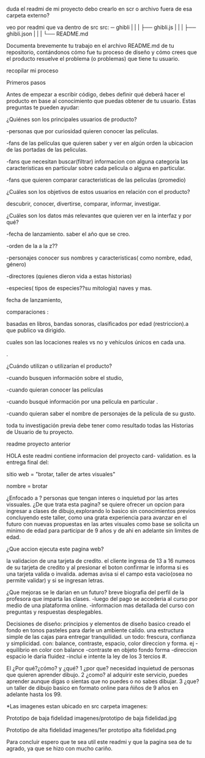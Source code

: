 duda el readmi de mi proyecto debo crearlo en scr o archivo fuera de esa carpeta externo?

veo por readmi que va dentro de src
src:
─ ghibli
|  |  |  ├── ghibli.js
|  |  |  ├── ghibli.json
|  |  |  └── README.md

Documenta brevemente tu trabajo en el archivo README.md de tu repositorio, contándonos cómo fue tu proceso de diseño y cómo crees que el producto resuelve el problema (o problemas) que tiene tu usuario.

recopilar mi proceso

Primeros pasos

Antes de empezar a escribir código, debes definir qué deberá hacer el producto en base al conocimiento que puedas obtener de tu usuario. Estas preguntas te pueden ayudar:

¿Quiénes son los principales usuarios de producto?

-personas que por curiosidad quieren conocer las películas.

-fans de las películas que quieren saber y ver en algún orden la ubicacion de las portadas de las peliculas.

-fans que necesitan buscar(filtrar) informacion con alguna categoria las  caracteristicas en particular sobre cada pelicula o alguna en particular.

-fans que quieren comparar caracteristicas de las peliculas  (promedio)



¿Cuáles son los objetivos de estos usuarios en relación con el producto?

descubrir, conocer, divertirse, comparar, informar, investigar.

¿Cuáles son los datos más relevantes que quieren ver en la interfaz y por qué?

-fecha de lanzamiento. saber el año que se creo.

-orden de la a la z??

-personajes conocer sus nombres y caracteristicas( como nombre, edad, género)

-directores (quienes dieron vida a estas historias)

-especies( tipos de especies??su mitologia) naves y mas.

fecha de lanzamiento,

comparaciones :

basadas en libros, bandas sonoras,  clasificados  por edad (restriccion).a que publico va dirigido.

cuales son las locaciones reales vs no y vehículos únicos en cada una.

.

¿Cuándo utilizan o utilizarían el producto?

-cuando busquen información sobre el studio,

-cuando quieran conocer las películas

-cuando busqué información  por una película en particular .

-cuando quieran saber el nombre de personajes de la película de su gusto.



toda tu investigación previa debe tener como resultado todas las Historias de Usuario de tu proyecto.




readme proyecto anterior





HOLA este readmi contiene informacion del proyecto card- validation. es la entrega final del:

sitio web = "brotar, taller de artes visuales"

nombre = brotar

¿Enfocado a ? personas que tengan interes o inquietud por las artes vissuales. ¿De que trata esta pagina? se quiere ofrecer un opcion para ingresar a clases de dibujo,explorando lo basico sin conocimientos previos concluyendo este taller, como una grata experiencia para avanzar en el futuro con nuevas propuestas en las artes visuales como base se solicita un minimo de edad para participar de 9 años y de ahi en adelante sin limites de edad.

¿Que accion ejecuta este pagina web?

la validacion de una tarjeta de credito. el cliente ingresa de 13 a 16 numeos de su tarjeta de credito y al presionar el boton confirmar le informa si es una tarjeta valida o invalida. ademas avisa si el campo esta vacio(osea no permite validar) y si se ingresan letras.

¿Que mejoras se le darian en un futuro? breve biografia del perfil de la profesora que imparta las clases. -luego del pago se accederia al curso por medio de una plataforma online. -informacion mas detallada del curso con preguntas y respuestas desplegables.

Decisiones de diseño: principios y elementos de diseño basico creado el fondo en tonos pasteles para darle un ambiente calido. una estructura simple de las cajas para entregar tranquilidad. un todo: frescura, confianza y simplicidad. con: balance, contraste, espacio, color direccion y forma. ej -equilibrio en color con balance -contraste en objeto fondo forma -direccion espacio le daria fluidez -inclui e intente la ley de los 3 tercios #.

El ¿Por qué?¿cómo? y ¿qué? 1 ¿por que? necesidad inquietud de personas que quieren aprender dibujo. 2 ¿como? al adquirir este servicio, puedes aprender aunque digas o sientas que no puedes o no sabes dibujar. 3 ¿que? un taller de dibujo basico en formato online para ñiños de 9 años en adelante hasta los 99.

*Las imagenes estan ubicado en src carpeta imagenes:

Prototipo de baja fidelidad imagenes/prototipo de baja fidelidad.jpg

Prototipo de alta fidelidad imagenes/1er prototipo alta fidelidad.png

Para concluir espero que te sea util este readmi y que la pagina sea de tu agrado, ya que se hizo con mucho cariño.
